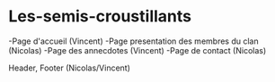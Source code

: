 # Les-semis-croustillants

-Page d'accueil (Vincent)
-Page presentation des membres du clan (Nicolas)
-Page des annecdotes (Vincent)
-Page de contact (Nicolas)

Header, Footer (Nicolas/Vincent)